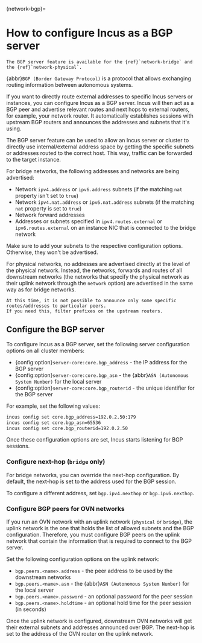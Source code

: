 (network-bgp)=
# How to configure Incus as a BGP server

```{note}
The BGP server feature is available for the {ref}`network-bridge` and the {ref}`network-physical`.
```

{abbr}`BGP (Border Gateway Protocol)` is a protocol that allows exchanging routing information between autonomous systems.

If you want to directly route external addresses to specific Incus servers or instances, you can configure Incus as a BGP server.
Incus will then act as a BGP peer and advertise relevant routes and next hops to external routers, for example, your network router.
It automatically establishes sessions with upstream BGP routers and announces the addresses and subnets that it's using.

The BGP server feature can be used to allow an Incus server or cluster to directly use internal/external address space by getting the specific subnets or addresses routed to the correct host.
This way, traffic can be forwarded to the target instance.

For bridge networks, the following addresses and networks are being advertised:

- Network `ipv4.address` or `ipv6.address` subnets (if the matching `nat` property isn't set to `true`)
- Network `ipv4.nat.address` or `ipv6.nat.address` subnets (if the matching `nat` property is set to `true`)
- Network forward addresses
- Addresses or subnets specified in `ipv4.routes.external` or `ipv6.routes.external` on an instance NIC that is connected to the bridge network

Make sure to add your subnets to the respective configuration options.
Otherwise, they won't be advertised.

For physical networks, no addresses are advertised directly at the level of the physical network.
Instead, the networks, forwards and routes of all downstream networks (the networks that specify the physical network as their uplink network through the `network` option) are advertised in the same way as for bridge networks.

```{note}
At this time, it is not possible to announce only some specific routes/addresses to particular peers.
If you need this, filter prefixes on the upstream routers.
```

## Configure the BGP server

To configure Incus as a BGP server, set the following server configuration options on all cluster members:

- {config:option}`server-core:core.bgp_address` - the IP address for the BGP server
- {config:option}`server-core:core.bgp_asn` - the {abbr}`ASN (Autonomous System Number)` for the local server
- {config:option}`server-core:core.bgp_routerid` - the unique identifier for the BGP server

For example, set the following values:

```bash
incus config set core.bgp_address=192.0.2.50:179
incus config set core.bgp_asn=65536
incus config set core.bgp_routerid=192.0.2.50
```

Once these configuration options are set, Incus starts listening for BGP sessions.

### Configure next-hop (`bridge` only)

For bridge networks, you can override the next-hop configuration.
By default, the next-hop is set to the address used for the BGP session.

To configure a different address, set `bgp.ipv4.nexthop` or `bgp.ipv6.nexthop`.

### Configure BGP peers for OVN networks

If you run an OVN network with an uplink network (`physical` or `bridge`), the uplink network is the one that holds the list of allowed subnets and the BGP configuration.
Therefore, you must configure BGP peers on the uplink network that contain the information that is required to connect to the BGP server.

Set the following configuration options on the uplink network:

- `bgp.peers.<name>.address` - the peer address to be used by the downstream networks
- `bgp.peers.<name>.asn` - the {abbr}`ASN (Autonomous System Number)` for the local server
- `bgp.peers.<name>.password` - an optional password for the peer session
- `bgp.peers.<name>.holdtime` - an optional hold time for the peer session (in seconds)

Once the uplink network is configured, downstream OVN networks will get their external subnets and addresses announced over BGP.
The next-hop is set to the address of the OVN router on the uplink network.
